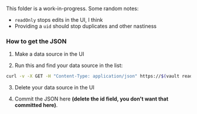 This folder is a work-in-progress. Some random notes:

- `readOnly` stops edits in the UI, I think
- Providing a `uid` should stop duplicates and other nastiness

### How to get the JSON

1. Make a data source in the UI

2. Run this and find your data source in the list:

```bash
curl -v -X GET -H "Content-Type: application/json" https://$(vault read -field=username secret/suitable/grafana/basic_auth/admin):$(vault read -field=password secret/suitable/grafana/basic_auth/admin)@grafana.dsp-devops.broadinstitute.org/api/datasources | jq
```

3. Delete your data source in the UI

4. Commit the JSON here **(delete the id field, you don't want that committed here)**.
